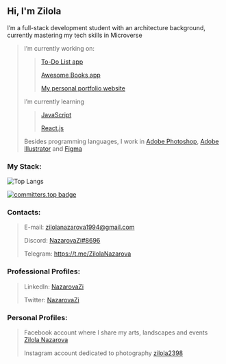 <h2> Hi, I'm Zilola <br/> </h2>

<p>I’m a full-stack development student with an architecture background, currently mastering my tech skills in Microverse</p>

> I’m currently working on:
> > [To-Do List app](https://zilola-nazarova.github.io/to-do-list)
> > 
> > [Awesome Books app](https://zilola-nazarova.github.io/awesome-books-es6/)
> > 
> > [My personal portfolio website](https://zilola-nazarova.github.io/zilola-portfolio/)
> 
> I’m currently learning
> > [JavaScript](https://developer.mozilla.org/ru/docs/Web/JavaScript)
> > 
> > [React.js](https://ru.legacy.reactjs.org/)
>
> Besides programming languages, I work in [Adobe Photoshop](https://www.adobe.com/ru/products/photoshop.html), [Adobe Illustrator](https://www.adobe.com/ru/products/illustrator.html) and [Figma](https://www.figma.com/login)


<h3>My Stack:</h3>

![Top Langs](https://github-readme-stats.vercel.app/api/top-langs/?username=Zilola-Nazarova&layout=compact&show_icons=true&theme=onedark)

[![committers.top badge](https://user-badge.committers.top/uzbekistan/Zilola-Nazarova.svg)](https://user-badge.committers.top/uzbekistan/Zilola-Nazarova)

<h3>Contacts:</h3>

> E-mail: zilolanazarova1994@gmail.com
>
> Discord: [NazarovaZi#8696](https://discordapp.com/users/1132805236575187075)
> 
> Telegram: https://t.me/ZilolaNazarova

<h3>Professional Profiles:</h3>

> LinkedIn: [NazarovaZi](https://linkedin.com/in/nazarovazi)
> 
> Twitter: [NazarovaZi](https://twitter.com/NazarovaZi)
>
<i class="ci ci-spotify ci-2x"></i>

<h3>Personal Profiles:</h3>

> Facebook account where I share my arts, landscapes and events [Zilola Nazarova](https://www.facebook.com/NazarovaZi)
> 
> Instagram account dedicated to photography [zilola2398](https://www.instagram.com/zilola2398)
> 

